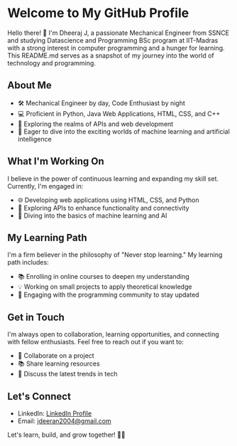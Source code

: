 # Welcome to My GitHub Profile

Hello there! 👋 I'm Dheeraj J, a passionate Mechanical Engineer from SSNCE and studying Datascience and Programming BSc program at IIT-Madras with a strong interest in computer programming and a hunger for learning. This README.md serves as a snapshot of my journey into the world of technology and programming.

## About Me

- 🛠️ Mechanical Engineer by day, Code Enthusiast by night
- 💻 Proficient in Python, Java Web Applications, HTML, CSS, and C++
- 🚀 Exploring the realms of APIs and web development
- 🤖 Eager to dive into the exciting worlds of machine learning and artificial intelligence

## What I'm Working On

I believe in the power of continuous learning and expanding my skill set. Currently, I'm engaged in:

- 🌐 Developing web applications using HTML, CSS, and Python
- 🤝 Exploring APIs to enhance functionality and connectivity
- 🚀 Diving into the basics of machine learning and AI

## My Learning Path

I'm a firm believer in the philosophy of "Never stop learning." My learning path includes:

- 📚 Enrolling in online courses to deepen my understanding
- 💡 Working on small projects to apply theoretical knowledge
- 🧠 Engaging with the programming community to stay updated

## Get in Touch

I'm always open to collaboration, learning opportunities, and connecting with fellow enthusiasts. Feel free to reach out if you want to:

- 🤝 Collaborate on a project
- 📚 Share learning resources
- 🎉 Discuss the latest trends in tech

## Let's Connect

- LinkedIn: [LinkedIn Profile](https://www.linkedin.com/in/j-dheeraj-b30b98153/)
- Email: jdeeran2004@gmail.com

Let's learn, build, and grow together! 🚀✨

